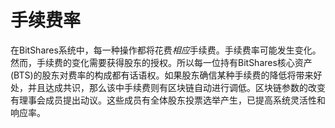 # 手续费率

在BitShares系统中，每一种操作都将花费*相应*手续费。手续费率可能发生变化。然而，手续费的变化需要获得股东的授权。所以每一位持有BitShares核心资产(BTS)的股东对费率的构成都有话语权。如果股东确信某种手续费的降低将带来好处，并且达成共识，那么该中手续费则有区块链自动进行调低。区块链参数的改变有理事会成员提出动议。这些成员有全体股东投票选举产生，已提高系统灵活性和响应率。